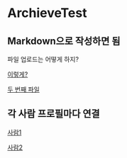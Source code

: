 # ArchieveTest

## Markdown으로 작성하면 됨

파일 업로드는 어떻게 하지?

[이렇게?](person1/Testfile.pdf)

[두 번째 파일](person2/Testfile2.pdf)

## 각 사람 프로필마다 연결

[사람1](person1/person1.md)

[사람2](person2/person2.md)

